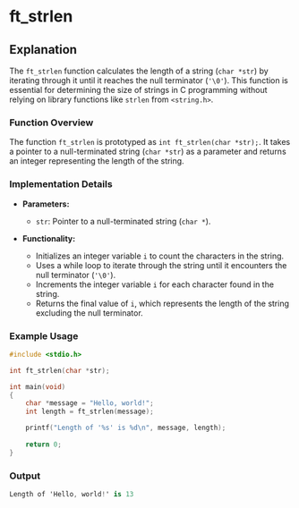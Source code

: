 # ft_strlen

## Explanation

The `ft_strlen` function calculates the length of a string (`char *str`) by iterating through it until it reaches the null terminator (`'\0'`). This function is essential for determining the size of strings in C programming without relying on library functions like `strlen` from `<string.h>`.

### Function Overview

The function `ft_strlen` is prototyped as `int ft_strlen(char *str);`. It takes a pointer to a null-terminated string (`char *str`) as a parameter and returns an integer representing the length of the string.

### Implementation Details

- **Parameters:**
  - `str`: Pointer to a null-terminated string (`char *`).

- **Functionality:**
  - Initializes an integer variable `i` to count the characters in the string.
  - Uses a while loop to iterate through the string until it encounters the null terminator (`'\0'`).
  - Increments the integer variable `i` for each character found in the string.
  - Returns the final value of `i`, which represents the length of the string excluding the null terminator.

### Example Usage

```c
#include <stdio.h>

int ft_strlen(char *str);

int main(void)
{
    char *message = "Hello, world!";
    int length = ft_strlen(message);

    printf("Length of '%s' is %d\n", message, length);
    
    return 0;
}
```
### Output
```csharp
Length of 'Hello, world!' is 13
```